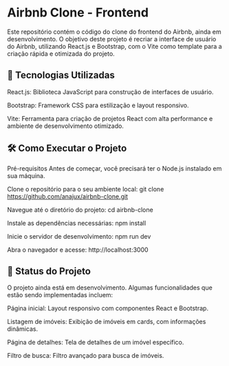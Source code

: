 # Airbnb Clone - Frontend

Este repositório contém o código do clone do frontend do Airbnb, ainda em desenvolvimento. O objetivo deste projeto é recriar a interface de usuário do Airbnb, utilizando React.js e Bootstrap, com o Vite como template para a criação rápida e otimizada do projeto.

## 🚀 Tecnologias Utilizadas
React.js: Biblioteca JavaScript para construção de interfaces de usuário.

Bootstrap: Framework CSS para estilização e layout responsivo.

Vite: Ferramenta para criação de projetos React com alta performance e ambiente de desenvolvimento otimizado.

## 🛠️ Como Executar o Projeto
Pré-requisitos
Antes de começar, você precisará ter o Node.js instalado em sua máquina.

Clone o repositório para o seu ambiente local:
git clone https://github.com/anajux/airbnb-clone.git

Navegue até o diretório do projeto:
cd airbnb-clone

Instale as dependências necessárias:
npm install

Inicie o servidor de desenvolvimento:
npm run dev

Abra o navegador e acesse:
http://localhost:3000

## 📅 Status do Projeto
O projeto ainda está em desenvolvimento. Algumas funcionalidades que estão sendo implementadas incluem:

Página inicial: Layout responsivo com componentes React e Bootstrap.

Listagem de imóveis: Exibição de imóveis em cards, com informações dinâmicas.

Página de detalhes: Tela de detalhes de um imóvel específico.

Filtro de busca: Filtro avançado para busca de imóveis.
